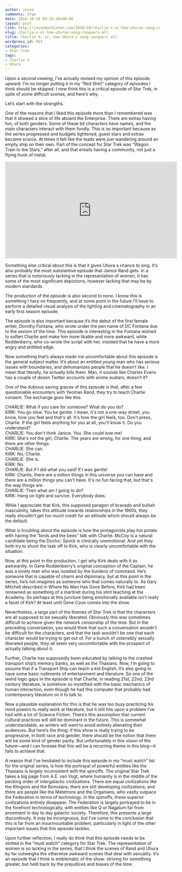```yaml
---
author: jesse
comments: true
date: 2016-10-18 05:25:28+00:00
layout: post
link: http://jessemackinnon.com/2016/10/charlie-x-or-how-uhuras-song-conquers-all/
slug: charlie-x-or-how-uhuras-song-conquers-all
title: Charlie X; or, how Uhura's song conquers all.
wordpress_id: 453
categories:
- Star Trek
tags:
- Charlie X
- Uhura
---
```


Upon a second viewing, I’ve actually revised my opinion of this episode upward. I’m no longer putting it in my “Red Shirt” category of episodes I think should be skipped. I now think this is a critical episode of Star Trek, in spite of some difficult scenes, and here’s why.

Let’s start with the strengths.

One of the reasons that I liked this episode more than I remembered was that it showed a slice of life aboard the Enterprise. There are extras having fun, of both genders. Some of these bit characters have names, and the main characters interact with them fondly. This is so important because as the series progressed and budgets tightened, guest stars and extras became scarce. At times it felt like the leads were just wandering around an empty ship on their own. Part of the concept for Star Trek was “Wagon Train to the Stars,” after all, and that entails having a community, not just a flying hunk of metal.

<iframe width="560" height="315" src="https://www.youtube.com/embed/8xJSzVRR4aA" frameborder="0" allow="autoplay; encrypted-media" allowfullscreen></iframe>

Something else critical about this is that it gives Uhura a chance to sing. It’s also probably the most substantive episode that Janice Rand gets. In a series that is notoriously lacking in the representation of women, it has some of the most significant depictions, however lacking that may be by modern standards.

The production of the episode is also second to none. I know this is something I harp on frequently, and at some point in the future I’ll have to perform a detailed visual analysis of the lighting and cinematography in an early first season episode.

The episode is also important because it’s the debut of the first female writer, Dorothy Fontana, who wrote under the pen name of DC Fontana due to the sexism of the time. This episode is interesting in the Fontana wished to soften Charlie and make him more likable and more awkward, while Roddenberry, who co-wrote the script with her, insisted that he have a more angry and entitled edge.

Now something that’s always made me uncomfortable about this episode is the general subject matter. It’s about an entitled young man who has serious issues with boundaries, and dehumanizes people that he doesn’t like. I mean that literally, he actually kills them. Man, it sounds like Charles Evans has a couple of dozen Twitter accounts with anime avatars, doesn’t it?

One of the dubious saving graces of this episode is that, after a few questionable encounters with Yeoman Rand, they try to teach Charlie consent. The exchange goes like this:

CHARLIE: What if you care for someone? What do you do?<br>
KIRK: You go slow. You be gentle. I mean, it's not a one-way street, you know, how you feel and that's all. It's how the girl feels, too. Don't press, Charlie. If the girl feels anything for you at all, you'll know it. Do you understand?<br>
CHARLIE: You don't think Janice. You. She could love me!<br>
KIRK: She's not the girl, Charlie. The years are wrong, for one thing, and there are other things.<br>
CHARLIE: She can.<br>
KIRK: No, Charlie.<br>
CHARLIE: She is.<br>
KIRK: No.<br>
CHARLIE: But if I did what you said! If I was gentle!<br>
KIRK: Charlie, there are a million things in this universe you can have and there are a million things you can't have. It's no fun facing that, but that's the way things are.<br>
CHARLIE: Then what am I going to do?<br>
KIRK: Hang on tight and survive. Everybody does.

While I appreciate that Kirk, this supposed paragon of bravado and bullish masculinity, takes this attitude towards relationships in the 1960s, they really shouldn’t get too much credit for an attitude which should always be the default.

What is troubling about the episode is how the protagonists play hot potato with having the “birds and the bees” talk with Charlie. McCoy is a natural candidate being the Doctor; Spock is clinically unemotional. And yet they both try to shunt the task off to Kirk, who is clearly uncomfortable with the situation.

Now, at this point in the production, I get why Kirk deals with it so awkwardly. In Gene Roddenberry’s original conception of the Captain, he was a lonely man who was isolated by the burdens of command. He’s someone that is capable of charm and diplomacy, but at this point in the series, he’s not imagines as someone who that comes naturally to. As Gary Mitchell described in Where No Man Has Gone Before, Kirk had been renowned as something of a martinet during his stint teaching at the Academy. So perhaps at this juncture being emotionally available isn’t really a facet of Kirk? At least until Gene Coon comes into the show.

Nevertheless, a large part of the themes of Star Trek is that the characters are all supposed to be sexually liberated. Obviously this was sometimes difficult to achieve given the network censorship of the time. But in the preceding conversation, you would think that such a conversation wouldn’t be difficult for the characters, and that the task wouldn’t be one that each character would be trying to get out of. For a bunch of ostensibly sexually liberated people, they all seem very uncomfortable with the prospect of actually talking about it.

Further, Charlie has supposedly been educated by talking to the crashed transport ship’s memory banks, as well as the Thasians. Now, I’m going to assume that if a Transport Ship can teach a kid English, it’s also going to have some basic rudiments of entertainment and literature. So one of the weird logic gaps in the episode is that Charlie, in reading 21st, 22nd, 23rd century literature, is somehow so mystified with the basic mechanics of human interaction, even though he had this computer that probably had contemporary literature on it to talk to.

Now a plausible explanation for this is that he was too busy practicing his mind powers to really work at literature, but it still hits upon a problem I’ve had with a lot of Science Fiction. There’s this assumption that current cultural practices will still be dominant in the future. This is somewhat understandable, as writers will want to avoid entirely alienating their audiences. But here’s the thing: if this show is really trying to be progressive, in both race and gender, there should be the notion that there will be some kind of gender parity. But unfortunately in this vision of the future—and I can foresee that this will be a recurring theme in this blog—it fails to achieve that.

A reason that I’ve hesitated to include this episode in my “must watch” list for the original series, is how the portrayal of powerful entities like the Thasians is largely inconsistent with the spinoffs. The original Star Trek takes a big page from A.E. van Vogt, where humanity is in the middle of the pecking order of intergalactic civilizations. There are equal civilizations like the Klingons and the Romulans; there are still developing civilizations; and there are people like the Metetrons and the Organians, who vastly outpace the Federation in terms of technology. In the spinoffs, these superior civilizations entirely disappear. The Federation is largely portrayed to be in the forefront technologically, with entities like Q or Nagalum far from prominent in day to day galactic society. Therefore, this presents a large discontinuity. It may be incongruous, but I’ve come to the conclusion that this is far from an insurmountable problem, particularly in light of the other important issues that this episode tackles.

Upon further reflection, I really do think that this episode needs to be slotted in the “must watch” category for Star Trek. The representation of women is so lacking in the series, that I think the scenes of Rand and Uhura by far outweighs the otherwise awkward scenes that deal with sexuality. It’s an episode that I think is emblematic of the show: striving for something greater, but held back by the prejudices and biases of the time.
